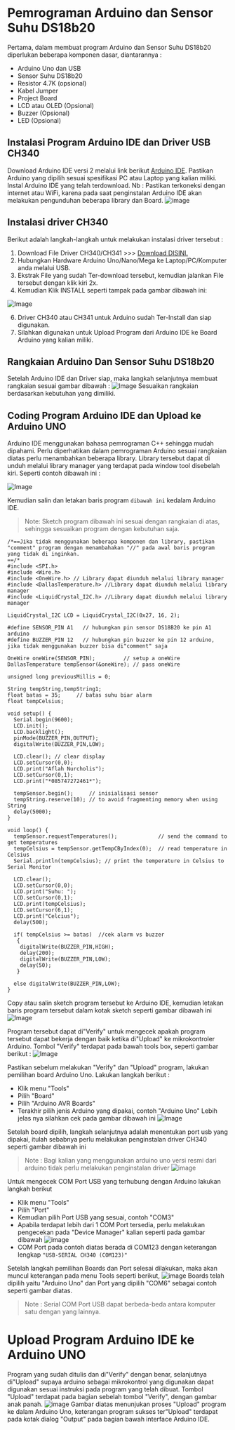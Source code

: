 # Pemrograman Arduino dan Sensor Suhu DS18b20

Pertama, dalam membuat program Arduino dan Sensor Suhu DS18b20 diperlukan beberapa komponen dasar, diantarannya :
- Arduino Uno dan USB
- Sensor Suhu DS18b20
- Resistor 4.7K (opsional)
- Kabel Jumper
- Project Board
- LCD atau OLED (Opsional)
- Buzzer (Opsional)
- LED (Opsional)

## Instalasi Program Arduino IDE dan Driver USB CH340

Download Arduino IDE versi 2 melalui link berikut [Arduino IDE](https://docs.arduino.cc/software/ide-v2/tutorials/getting-started/ide-v2-downloading-and-installing/). Pastikan Arduino yang dipilih sesuai spesifikasi PC atau Laptop yang kalian miliki.
Instal Arduino IDE yang telah terdownload.
Nb : Pastikan terkoneksi dengan internet atau WiFi, karena pada saat penginstalan Arduino IDE akan melakukan pengunduhan beberapa library dan Board.
![image](https://github.com/user-attachments/assets/5b21bc15-5a1c-45cf-99d7-a84621caeffe)


## Instalasi driver CH340

Berikut adalah langkah-langkah untuk melakukan instalasi driver tersebut :

1. Download File Driver CH340/CH341 >>> [Download DISINI.](https://drive.google.com/file/d/1mjJGaasvh0iiqljNrpCc17mMRMeVlDaC/view)
2. Hubungkan Hardware Arduino Uno/Nano/Mega ke Laptop/PC/Komputer anda melalui USB.
3. Ekstrak File yang sudah Ter-download tersebut, kemudian jalankan File tersebut dengan klik kiri 2x.
4. Kemudian Klik INSTALL seperti tampak pada gambar dibawah ini:

![Image](https://github.com/user-attachments/assets/f8a4260a-19a2-4e56-8d93-006ff4c8717d)

6. Driver CH340 atau CH341 untuk Arduino sudah Ter-Install dan siap digunakan.
7. Silahkan digunakan untuk Upload Program dari Arduino IDE ke Board Arduino yang kalian miliki.

## Rangkaian Arduino Dan Sensor Suhu DS18b20

Setelah Arduino IDE dan Driver siap, maka langkah selanjutnya membuat rangkaian sesuai gambar dibawah :
![Image](https://github.com/user-attachments/assets/856b9f2f-40fc-4108-95c9-c6828490cc5a)
Sesuaikan rangkaian berdasarkan kebutuhan yang dimiliki.

## Coding Program Arduino IDE dan Upload ke Arduino UNO

Arduino IDE menggunakan bahasa pemrograman C++ sehingga mudah dipahami. Perlu diperhatikan dalam pemrograman Arduino sesuai rangkaian diatas perlu menambahkan beberapa library. Library tersebut dapat di unduh melalui library manager yang terdapat pada window tool disebelah kiri. Seperti contoh dibawah ini :

![Image](https://github.com/user-attachments/assets/3f6731e4-b4eb-4263-8fe7-87f7e2f54eeb)

Kemudian salin dan letakan baris program `dibawah ini` kedalam Arduino IDE.
> Note: Sketch program dibawah ini sesuai dengan rangkaian di atas, sehingga sesuaikan program dengan kebutuhan saja.

```
/*==Jika tidak menggunakan beberapa komponen dan library, pastikan "comment" program dengan menambahakan "//" pada awal baris program yang tidak di inginkan.
==/*
#include <SPI.h>
#include <Wire.h>
#include <OneWire.h> // Library dapat diunduh melalui library manager
#include <DallasTemperature.h> //Library dapat diunduh melalui library manager
#include <LiquidCrystal_I2C.h> //Library dapat diunduh melalui library manager

LiquidCrystal_I2C LCD = LiquidCrystal_I2C(0x27, 16, 2); 

#define SENSOR_PIN A1   // hubungkan pin sensor DS18B20 ke pin A1 arduino
#define BUZZER_PIN 12   // hubungkan pin buzzer ke pin 12 arduino, jika tidak menggunakan buzzer bisa di"comment" saja

OneWire oneWire(SENSOR_PIN);         // setup a oneWire 
DallasTemperature tempSensor(&oneWire); // pass oneWire 

unsigned long previousMillis = 0;

String tempString,tempString1;
float batas = 35;     // batas suhu biar alarm
float tempCelsius;

void setup() {
  Serial.begin(9600);
  LCD.init();
  LCD.backlight();
  pinMode(BUZZER_PIN,OUTPUT);
  digitalWrite(BUZZER_PIN,LOW);

  LCD.clear(); // clear display
  LCD.setCursor(0,0);
  LCD.print("Aflah Nurcholis");
  LCD.setCursor(0,1);
  LCD.print("*085747272461*");

  tempSensor.begin();     // inisialisasi sensor
  tempString.reserve(10); // to avoid fragmenting memory when using String
  delay(5000);
}

void loop() {
  tempSensor.requestTemperatures();             // send the command to get temperatures
  tempCelsius = tempSensor.getTempCByIndex(0);  // read temperature in Celsius
  Serial.println(tempCelsius); // print the temperature in Celsius to Serial Monitor

  LCD.clear();
  LCD.setCursor(0,0);
  LCD.print("Suhu: ");
  LCD.setCursor(0,1);
  LCD.print(tempCelsius);
  LCD.setCursor(6,1);
  LCD.print("Celcius");
  delay(500);

  if( tempCelsius >= batas)  //cek alarm vs buzzer
   {
    digitalWrite(BUZZER_PIN,HIGH);
    delay(200);
    digitalWrite(BUZZER_PIN,LOW);
    delay(50);
   }
  
  else digitalWrite(BUZZER_PIN,LOW);
}
```

Copy atau salin sketch program tersebut ke Arduino IDE, kemudian letakan baris program tersebut dalam kotak sketch seperti gambar dibawah ini
![Image](https://github.com/user-attachments/assets/7c6a45b2-c531-462d-ad3a-772a9b3b6cb9)

Program tersebut dapat di"Verify" untuk mengecek apakah program tersebut dapat bekerja dengan baik ketika di"Upload" ke mikrokontroler Arduino.
Tombol "Verify" terdapat pada bawah tools box, seperti gambar berikut :
![Image](https://github.com/user-attachments/assets/4d590023-c602-4c90-a5f0-006d71e98ddc)

Pastikan sebelum melakukan "Verify" dan "Upload" program, lakukan pemilihan board Arduino Uno. Lakukan langkah berikut :
- Klik menu "Tools"
- Pilih "Board"
- Pilih "Arduino AVR Boards"
- Terakhir pilih jenis Arduino yang dipakai, contoh "Arduino Uno"
Lebih jelas nya silahkan cek pada gambar dibawah ini
![Image](https://github.com/user-attachments/assets/5fdee65d-c5b4-4a47-80c9-d0fc6e477c16)

Setelah board dipilih, langkah selanjutnya adalah menentukan port usb yang dipakai, itulah sebabnya perlu melakukan penginstalan driver CH340 seperti gambar dibawah ini 
> Note : Bagi kalian yang menggunakan arduino uno versi resmi dari arduino tidak perlu melakukan penginstalan driver
![image](https://github.com/user-attachments/assets/0f9fbdee-2510-4d68-9afa-18dcf8f77f4a)

Untuk mengecek COM Port USB yang terhubung dengan Arduino lakukan langkah berikut
- Klik menu "Tools"
- Pilih "Port"
- Kemudian pilih Port USB yang sesuai, contoh "COM3"
- Apabila terdapat lebih dari 1 COM Port tersedia, perlu melakukan pengecekan pada "Device Manager" kalian seperti pada gambar dibawah
![image](https://github.com/user-attachments/assets/0a99bc1c-9ad2-4ddc-9df7-4e76ffc2cab8)
- COM Port pada contoh diatas berada di COM123 dengan keterangan lengkap `"USB-SERIAL CH340 (COM123)"`

Setelah langkah pemilihan Boards dan Port selesai dilakukan, maka akan muncul keterangan pada menu Tools seperti berikut,
![image](https://github.com/user-attachments/assets/3bb14459-29f5-4366-a917-e0f052303671)
Boards telah dipilih yaitu "Arduino Uno" dan Port yang dipilih "COM6" sebagai contoh seperti gambar diatas.
> Note : Serial COM Port USB dapat berbeda-beda antara komputer satu dengan yang lainnya.

# Upload Program Arduino IDE ke Arduino UNO #

Program yang sudah ditulis dan di"Verify" dengan benar, selanjutnya di"Upload" supaya arduino sebagai mikrokontrol yang digunakan dapat digunakan sesuai instruksi pada program yang telah dibuat. Tombol "Upload" terdapat pada bagian sebelah tombol "Verify", dengan gambar anak panah.
![image](https://github.com/user-attachments/assets/7feb6ccd-2c59-43f8-b8a3-98a7ca0e070e)
Gambar diatas menunjukan proses "Upload" program ke dalam Arduino Uno, keterangan program sukses ter"Upload" terdapat pada kotak dialog "Output" pada bagian bawah interface Arduino IDE.


